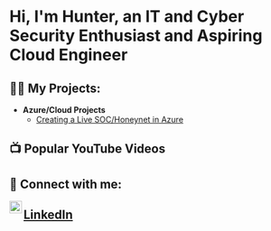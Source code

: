 <h1>Hi, I'm Hunter, an IT and Cyber Security Enthusiast and Aspiring Cloud Engineer</h1>

<h2>👨‍💻 My Projects:</h2>

- <b>Azure/Cloud Projects</b>
  - [Creating a Live SOC/Honeynet in Azure](https://github.com/coyo11/Azure-SOC)


<h2>📺 Popular YouTube Videos</h2>



<h2> 🤳 Connect with me:</h2>


[<img align="left" alt="JoshMadakor | LinkedIn" width="22px" src="https://cdn.jsdelivr.net/npm/simple-icons@v3/icons/linkedin.svg" />][linkedin] <h2><a href="www.linkedin.com/in/huntercuyar">LinkedIn</a></h2>



[linkedin]: https://www.linkedin.com/in/huntercuyar/

